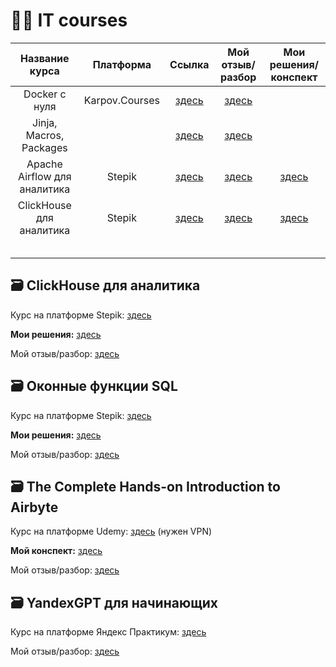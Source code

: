 # 👩‍💻 IT courses

| Название курса | Платформа | Ссылка | Мой отзыв/разбор | Мои решения/конспект |
| :--------------------: | :---------------------: | :---------------------------: | :---------------------: | :---------------------------: |
| Docker с нуля | Karpov.Courses | [здесь](https://karpov.courses/docker?_gl=1*ueot3m*_ga*ODc5ODgxODYzLjE3MDU1Njc1MzE.*_ga_DZP7KEXCQQ*MTcwNzcyMTkwNC40NC4xLjE3MDc3MjE5MTcuNDcuMC4w) | [здесь](https://github.com/Malakhova-Natalya/IT_courses/blob/main/all_courses/Docker%20с%20нуля/final_opinion.md) |  |
| Jinja, Macros, Packages |  | [здесь](https://courses.getdbt.com/courses/take/jinja-macros-packages/texts/30200737-welcome) | [здесь](https://github.com/Malakhova-Natalya/IT_courses/blob/main/all_courses/Jinja%2C%20Macros%2C%20Packages/final_opinion.md) |  |
| Apache Airflow для аналитика | Stepik | [здесь](https://stepik.org/course/99527/syllabus) | [здесь](https://github.com/Malakhova-Natalya/IT_courses/blob/main/all_courses/Apache%20Airflow%20для%20аналитика/final_opinion.md) | [здесь](https://github.com/Malakhova-Natalya/IT_courses/tree/main/all_courses/Apache%20Airflow%20для%20аналитика) |
| ClickHouse для аналитика | Stepik | [здесь](https://stepik.org/course/100210/syllabus) | [здесь](https://github.com/Malakhova-Natalya/IT_courses/blob/main/all_courses/ClickHouse%20для%20аналитика/final_opinion.md) | [здесь](https://github.com/Malakhova-Natalya/IT_courses/tree/main/all_courses/ClickHouse%20для%20аналитика) |
|  |  |  |  |  |
|  |  |  |  |  |
|  |  |  |  |  |
|  |  |  |  |  |
|  |  |  |  |  |



## 🗃️ ClickHouse для аналитика

Курс на платформе Stepik: [здесь](https://stepik.org/course/100210/syllabus)

**Мои решения:** [здесь](https://github.com/Malakhova-Natalya/IT_courses/tree/main/all_courses/ClickHouse%20для%20аналитика)

Мой отзыв/разбор: [здесь](https://github.com/Malakhova-Natalya/IT_courses/blob/main/all_courses/ClickHouse%20для%20аналитика/final_opinion.md)

## 🗃️ Оконные функции SQL

Курс на платформе Stepik: [здесь](https://stepik.org/course/95367/syllabus)

**Мои решения:** [здесь](https://github.com/Malakhova-Natalya/IT_courses/tree/main/all_courses/Оконные%20функции%20SQL)

Мой отзыв/разбор: [здесь](https://github.com/Malakhova-Natalya/IT_courses/blob/main/all_courses/Оконные%20функции%20SQL/final_opinion.md)

## 🗃️ The Complete Hands-on Introduction to Airbyte

Курс на платформе Udemy: [здесь](https://www.udemy.com/course/the-complete-hands-on-introduction-to-airbyte/) (нужен VPN)

**Мой конспект:** [здесь](https://github.com/Malakhova-Natalya/IT_courses/tree/main/all_courses/The%20Complete%20Hands-on%20Introduction%20to%20Airbyte)

Мой отзыв/разбор: [здесь](https://github.com/Malakhova-Natalya/IT_courses/blob/main/all_courses/The%20Complete%20Hands-on%20Introduction%20to%20Airbyte/final_opinion.md)

## 🗃️ YandexGPT для начинающих

Курс на платформе Яндекс Практикум: [здесь](https://practicum.yandex.ru/yandexgpt-beginner/?utm_source=referral&utm_medium=community&utm_campaign=tg_community_RF_common_Unde_b2c_Other_None_june-2024)

Мой отзыв/разбор: [здесь](https://github.com/Malakhova-Natalya/IT_courses/tree/main/all_courses/YandexGPT%20для%20начинающих)
